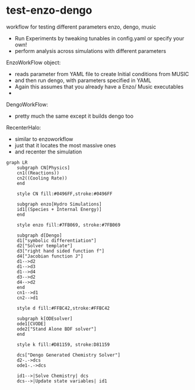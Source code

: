 # test-enzo-dengo
workflow for testing different parameters enzo, dengo, music

- Run Experiments by tweaking tunables in config.yaml or specify your own!
- perform analysis across simulations with different parameters

EnzoWorkFlow object:
- reads parameter from YAML file to create Initial conditions from MUSIC
- and then run dengo, with parameters specified in YAML
- Again this assumes that you already have a Enzo/ Music executables
-

DengoWorkFlow:
- pretty much the same except it builds dengo too

RecenterHalo:
- similar to enzoworkflow
- just that it locates the most massive ones
- and recenter the simulation

```mermaid
graph LR
    subgraph CN[Physics]
    cn1((Reactions))
    cn2((Cooling Rate))
    end

    style CN fill:#0496FF,stroke:#0496FF

    subgraph enzo[Hydro Simulations]
    id1[(Species + Internal Energy)]
    end

    style enzo fill:#7FB069, stroke:#7FB069

    subgraph d[Dengo]
    d1["symbolic differentiation"]
    d2["Solver template"]
    d3["right hand sided function f"]
    d4["Jacobian function J"]
    d1-->d2
    d1-->d3
    d1-->d4
    d3-->d2
    d4-->d2
    end
    cn1-->d1
    cn2-->d1

    style d fill:#FFBC42,stroke:#FFBC42

    subgraph k[ODEsolver]
    ode1[CVODE]
    ode2["Stand Alone BDF solver"]
    end

    style k fill:#D81159, stroke:D81159
    
    dcs["Dengo Generated Chemistry Solver"]
    d2-.->dcs
    ode1-.->dcs
    
    id1-->|Solve Chemistry| dcs
    dcs-->|Update state variables| id1
 ```
    
